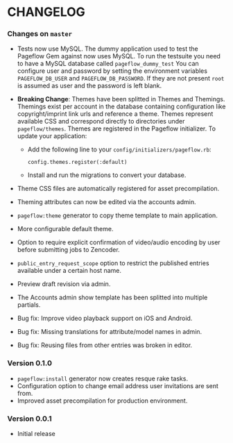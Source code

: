 # CHANGELOG

### Changes on `master`

- Tests now use MySQL.
  The dummy application used to test the Pageflow Gem against now uses MySQL.
  To run the testsuite you need to have a MySQL database called `pageflow_dummy_test`
  You can configure user and password by setting the environment variables
  `PAGEFLOW_DB_USER` and `PAGEFLOW_DB_PASSWORD`. If they are not present `root` is
  assumed as user and the password is left blank.

- **Breaking Change**: Themes have been splitted in Themes and Themings. Themings
  exist per account in the database containing configuration like
  copyright/imprint link urls and reference a theme. Themes represent
  available CSS and correspond directly to directories under
  `pageflow/themes`. Themes are registered in the Pageflow
  initializer. To update your application:

  * Add the following line to your `config/initializers/pageflow.rb`:

        config.themes.register(:default)

  * Install and run the migrations to convert your database.

- Theme CSS files are automatically registered for asset precompilation.
- Theming attributes can now be edited via the accounts admin.
- `pageflow:theme` generator to copy theme template to main application.

- More configurable default theme.
- Option to require explicit confirmation of video/audio encoding by user
  before submitting jobs to Zencoder.
- `public_entry_request_scope` option to restrict the published
  entries available under a certain host name.
- Preview draft revision via admin.

- The Accounts admin show template has been splitted into multiple
  partials.

- Bug fix: Improve video playback support on iOS and Android.
- Bug fix: Missing translations for attribute/model names in admin.
- Bug fix: Reusing files from other entries was broken in editor.

### Version 0.1.0

- `pageflow:install` generator now creates resque rake tasks.
- Configuration option to change email address user invitations are sent from.
- Improved asset precompilation for production environment.

### Version 0.0.1

- Initial release
